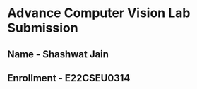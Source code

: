 # Advance Computer Vision Lab Submission
## **Name - Shashwat Jain**
## **Enrollment - E22CSEU0314**
